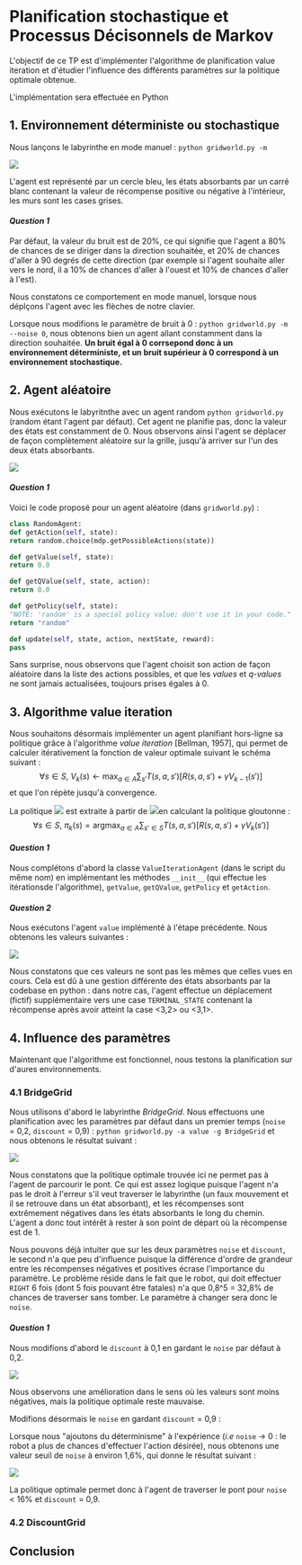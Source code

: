 # Planification stochastique et Processus Décisonnels de Markov

L'objectif de ce TP est d'implémenter l'algorithme de planification value iteration et d'étudier l'influence des différents paramètres sur la politique optimale obtenue.



L'implémentation sera effectuée en Python



## 1. Environnement déterministe ou stochastique

Nous lançons le labyrinthe en mode manuel : `python gridworld.py -m`

![](./screenshots/gridworld_manual.png)

L'agent est représenté par un cercle bleu, les états absorbants par un carré blanc contenant la valeur de récompense positive ou négative à l'intérieur, les murs sont les cases grises.



#### *Question 1*

Par défaut, la valeur du bruit est de 20%, ce qui signifie que l'agent a 80% de chances de se diriger dans la direction souhaitée, et 20% de chances d'aller à 90 degrés de cette direction (par exemple si l'agent souhaite aller vers le nord, il a 10% de chances d'aller à l'ouest et 10% de chances d'aller à l'est).



Nous constatons ce comportement en mode manuel, lorsque nous déplçons l'agent avec les flèches de notre clavier.



Lorsque nous modifions le paramètre de bruit à 0 : `python gridworld.py -m --noise 0`,  nous obtenons bien un agent allant constamment dans la direction souhaitée. **Un bruit égal à 0 corrsepond donc à un environnement déterministe, et un bruit supérieur à 0 correspond à un environnement stochastique.**



## 2. Agent aléatoire

Nous exécutons le labyritnthe avec un agent random `python gridworld.py` (random étant l'agent par défaut). Cet agent ne planifie pas, donc la valeur des états est constamment de 0. Nous observons ainsi l'agent se déplacer de façon complètement aléatoire sur la grille, jusqu'à arriver sur l'un des deux états absorbants.



![](./screenshots/agent_random.gif)



#### *Question 1*

Voici le code proposé pour un agent aléatoire (dans `gridworld.py`) :

```python
class RandomAgent:
def getAction(self, state):
return random.choice(mdp.getPossibleActions(state))

def getValue(self, state):
return 0.0

def getQValue(self, state, action):
return 0.0

def getPolicy(self, state):
"NOTE: 'random' is a special policy value; don't use it in your code."
return "random"

def update(self, state, action, nextState, reward):
pass
```



Sans surprise, nous observons que l'agent choisit son action de façon aléatoire dans la liste des actions possibles, et que les *values* et *q-values* ne sont jamais actualisées, toujours prises égales à 0. 



## 3. Algorithme value iteration

Nous souhaitons désormais implémenter un agent planifiant hors-ligne sa politique grâce à l'algorithme *value iteration* [Bellman, 1957], qui permet de calculer itérativement la fonction de valeur optimale suivant le schéma suivant :
$$
\forall s \in S,~ V_k(s) \leftarrow \max_{a\in A}\sum_{s'}T(s,a,s')[R(s,a,s')+\gamma V_{k-1}(s')]
$$
et que l'on répète jusqu'à convergence.



La politique <img src="https://render.githubusercontent.com/render/math?math=\pi_k"> est extraite à partir de <img src="https://render.githubusercontent.com/render/math?math=\V_k">en calculant la politique gloutonne :
$$
\forall s \in S,~\pi_k(s) = \mathrm{arg}\max_{a\in A}\sum_{s' \in S}T(s,a,s')[R(s,a,s')+\gamma V_{k}(s')]
$$

#### *Question 1*

Nous complétons d'abord la classe `ValueIterationAgent` (dans le script du même nom) en implémentant les méthodes `__init__` (qui effectue les itérationsde l'algorithme), `getValue`, `getQValue`, `getPolicy` et `getAction`.



#### *Question 2*

Nous exécutons l'agent `value` implémenté à l'étape précédente. Nous obtenons les valeurs suivantes :

![](./screenshots/values.png)

Nous constatons que ces valeurs ne sont pas les mêmes que celles vues en cours. Cela est dû à une gestion différente des états absorbants par la codebase en python : dans notre cas, l'agent effectue un déplacement (fictif) supplémentaire vers une case `TERMINAL_STATE` contenant la récompense après avoir atteint la case <3,2> ou <3,1>.



## 4. Influence des paramètres

Maintenant que l'algorithme est fonctionnel, nous testons la planification sur d'aures environnements.

### 4.1 BridgeGrid

Nous utilisons d'abord le labyrinthe *BridgeGrid*. Nous effectuons une planification avec les paramètres par défaut dans un premier temps (`noise` = 0,2, `discount` = 0,9) : `python gridworld.py -a value -g BridgeGrid` et nous obtenons le résultat suivant :

![](/Users/paulflagel/Desktop/Master/SMA-tp5-reinforcement_learning_pacman/screenshots/values_bridgegrid.png)

Nous constatons que la politique optimale trouvée ici ne permet pas à l'agent de parcourir le pont. Ce qui est assez logique puisque l'agent n'a pas le droit à l'erreur s'il veut traverser le labyrinthe (un faux mouvement et il se retrouve dans un état absorbant), et les récompenses sont extrêmement négatives dans les états absorbants le long du chemin. L'agent a donc tout intérêt à rester à son point de départ où la récompense est de 1. 



Nous pouvons déjà intuiter que sur les deux paramètres `noise` et `discount`, le second n'a que peu d'influence puisque la différence d'ordre de grandeur entre les récompenses négatives et positives écrase l'importance du paramètre. Le problème réside dans le fait que le robot, qui doit effectuer `RIGHT` 6 fois (dont 5 fois pouvant être fatales) n'a que 0,8^5 = 32,8% de chances de traverser sans tomber. Le paramètre à changer sera donc le `noise`.



#### *Question 1*

Nous modifions d'abord le `discount` à 0,1 en gardant le `noise` par défaut à 0,2.

![](./screenshots/values_bridgegrid_discount_0_1.png)



Nous observons une amélioration dans le sens où les valeurs sont moins négatives, mais la politique optimale reste mauvaise.



Modifions désormais le `noise` en gardant `discount` = 0,9 :

Lorsque nous "ajoutons du déterminisme" à l'expérience (*i.e* `noise` -> 0 : le robot a plus de chances d'effectuer l'action désirée), nous obtenons une valeur seuil de `noise` à environ 1,6%, qui donne le résultat suivant :

![](/Users/paulflagel/Desktop/Master/SMA-tp5-reinforcement_learning_pacman/screenshots/values_bridgegrid_noise_0_16.png)

La politique optimale permet donc à l'agent de traverser le pont pour `noise` < 16% et `discount` = 0,9.



### 4.2 DiscountGrid





## Conclusion

